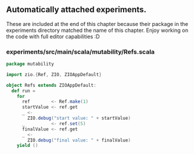 

## Automatically attached experiments.
 These are included at the end of this
 chapter because their package in the
 experiments directory matched the name
 of this chapter. Enjoy working on the
 code with full editor capabilities :D

 

### experiments/src/main/scala/mutability/Refs.scala
```scala
package mutability

import zio.{Ref, ZIO, ZIOAppDefault}

object Refs extends ZIOAppDefault:
  def run =
    for
      ref        <- Ref.make(1)
      startValue <- ref.get
      _ <-
        ZIO.debug("start value: " + startValue)
      _          <- ref.set(5)
      finalValue <- ref.get
      _ <-
        ZIO.debug("final value: " + finalValue)
    yield ()

```

            